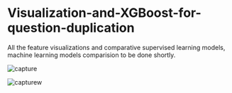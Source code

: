 # Visualization-and-XGBoost-for-question-duplication
All the feature visualizations and comparative supervised learning models, machine learning models comparision to be done shortly.

![capture](https://user-images.githubusercontent.com/24986485/39051991-253cbe6e-44ca-11e8-8fb5-239c93c54c84.JPG)

![capturew](https://user-images.githubusercontent.com/24986485/39051992-2587aa28-44ca-11e8-984c-fefd48e66406.JPG)
